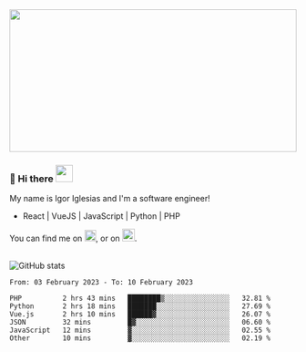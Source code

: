 <img src="https://c.tenor.com/KjVxfRrrncUAAAAd/matrix.gif" width="100%" height="250px">

### 🔭 Hi there <img src="https://raw.githubusercontent.com/MartinHeinz/MartinHeinz/master/wave.gif" width="30px">


My name is Igor Iglesias and I'm a software engineer!
<br>

<ul>
  <li> React | VueJS | JavaScript | Python | PHP </li>
</ul>
You can find me on <a href="https://twitter.com/IgorIglesias5"><img src="https://i.imgur.com/JLLlB5S.png" width="20px"></a>, or on <a href="https://www.linkedin.com/in/igor-iglesias-62478428/"><img src="https://i.imgur.com/PXyIkWx.png" width="22px"></a>.

<br>
<br>

![GitHub stats](https://github-readme-stats.vercel.app/api?username=igoiglesias&show_icons=true&count_private=true&theme=chartreuse-dark&hide_title=true)

<!--START_SECTION:waka-->

```text
From: 03 February 2023 - To: 10 February 2023

PHP          2 hrs 43 mins   ████████▒░░░░░░░░░░░░░░░░   32.81 %
Python       2 hrs 18 mins   ███████░░░░░░░░░░░░░░░░░░   27.69 %
Vue.js       2 hrs 10 mins   ██████▓░░░░░░░░░░░░░░░░░░   26.07 %
JSON         32 mins         █▓░░░░░░░░░░░░░░░░░░░░░░░   06.60 %
JavaScript   12 mins         ▓░░░░░░░░░░░░░░░░░░░░░░░░   02.55 %
Other        10 mins         ▓░░░░░░░░░░░░░░░░░░░░░░░░   02.19 %
```

<!--END_SECTION:waka-->
